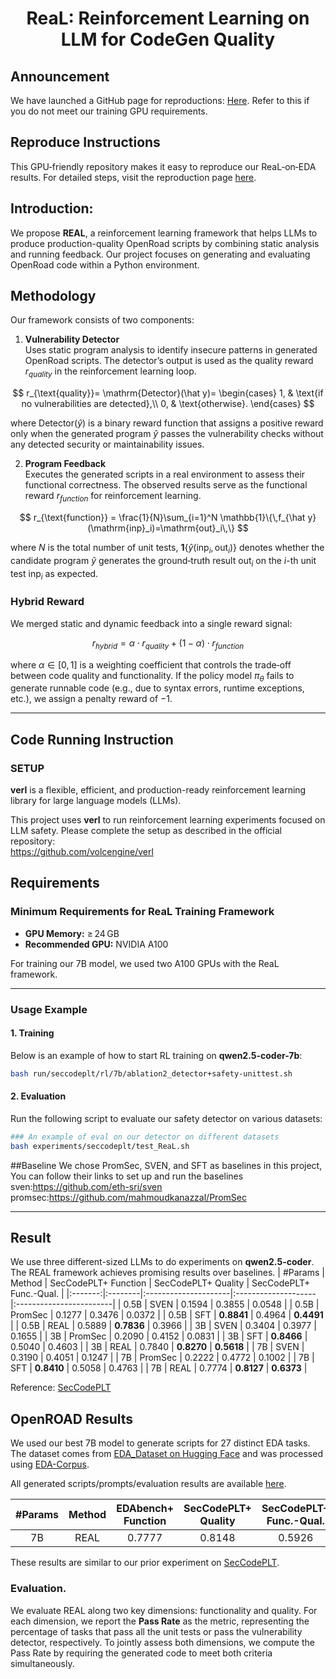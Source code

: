 <h1 style="text-align: center;">ReaL: Reinforcement Learning on LLM for CodeGen Quality</h1>

## Announcement

We have launched a GitHub page for reproductions: [Here](https://github.com/Colin0vO/ReaL_reproduction). Refer to this if you do not meet our training GPU requirements.

## Reproduce Instructions

This GPU‑friendly repository makes it easy to reproduce our ReaL‑on‑EDA results. For detailed steps, visit the reproduction page [here](https://github.com/Colin0vO/ReaL_reproduction).


## Introduction:

We propose **REAL**, a reinforcement learning framework that helps LLMs to produce production-quality OpenRoad scripts by combining static analysis and running feedback. Our project focuses on generating and evaluating OpenRoad code within a Python environment.

## Methodology

Our framework consists of two components:

1. **Vulnerability Detector**  
   Uses static program analysis to identify insecure patterns in generated OpenRoad scripts. The detector’s output is used as the quality reward $r_{quality}$ in the reinforcement learning loop.

$$
r_{\text{quality}}= \mathrm{Detector}(\hat y)=
\begin{cases}
1, & \text{if no vulnerabilities are detected},\\
0, & \text{otherwise}.
\end{cases}
$$

   where $\mathrm{Detector}(\hat{y})$ is a binary reward function that assigns a positive reward only when the generated program $\hat{y}$ passes the vulnerability checks without any detected security or maintainability issues.


2. **Program Feedback**  
   Executes the generated scripts in a real environment to assess their functional correctness. The observed results serve as the functional reward $r_{function}$ for reinforcement learning.
   
$$
r_{\text{function}}
= \frac{1}{N}\sum_{i=1}^N \mathbb{1}\{\,f_{\hat y}(\mathrm{inp}_i)=\mathrm{out}_i\,\}
$$   

where $N$ is the total number of unit tests, $\mathbf{1}\{\hat{y}(\mathrm{inp}_i,\mathrm{out}_i)\}$ denotes whether the candidate program $\hat{y}$ generates the ground‐truth result $\mathrm{out}_i$ on the $i$-th unit test $\mathrm{inp}_i$ as expected.

### Hybrid Reward

We merged static and dynamic feedback into a single reward signal:

$$
r_{hybrid} = \alpha \cdot r_{quality}+ (1 - \alpha) \cdot r_{function}
$$

where $\alpha \in [0,1]$ is a weighting coefficient that controls the trade‐off between code quality and functionality. If the policy model $\pi_{\theta}$ fails to generate runnable code (e.g., due to syntax errors, runtime exceptions, etc.), we assign a penalty reward of $-1$.

---
## Code Running Instruction
### SETUP

**verl** is a flexible, efficient, and production-ready reinforcement learning library for large language models (LLMs).

This project uses **verl** to run reinforcement learning experiments focused on LLM safety. Please complete the setup as described in the official repository:  
https://github.com/volcengine/verl

## Requirements

### Minimum Requirements for ReaL Training Framework

- **GPU Memory:** ≥ 24 GB  
- **Recommended GPU:** NVIDIA A100  

For training our 7B model, we used two A100 GPUs with the ReaL framework.

---

### Usage Example

#### 1. Training

Below is an example of how to start RL training on **qwen2.5-coder-7b**:

```bash
bash run/seccodeplt/rl/7b/ablation2_detector+safety-unittest.sh
```
#### 2. Evaluation

Run the following script to evaluate our safety detector on various datasets:
```bash
### An example of eval on our detector on different datasets
bash experiments/seccodeplt/test_ReaL.sh
```
##Baseline
We chose PromSec, SVEN, and SFT as baselines in this project, You can follow their links to set up and run the baselines
sven:https://github.com/eth-sri/sven
promsec:https://github.com/mahmoudkanazzal/PromSec

---
## Result
We use three different-sized LLMs to do experiments on **qwen2.5-coder**. The REAL framework achieves promising results over baselines. 
| #Params | Method  | SecCodePLT+ Function | SecCodePLT+ Quality | SecCodePLT+ Func.-Qual. |
|:-------:|:--------|:---------------------|:--------------------|:------------------------|
| 0.5B    | SVEN    | 0.1594               | 0.3855              | 0.0548                  |
| 0.5B    | PromSec | 0.1277               | 0.3476              | 0.0372                  |
| 0.5B    | SFT     | **0.8841**           | 0.4964              | **0.4491**              |
| 0.5B    | REAL    | 0.5889               | **0.7836**          | 0.3966                  |
| 3B      | SVEN    | 0.3404               | 0.3977              | 0.1655                  |
| 3B      | PromSec | 0.2090               | 0.4152              | 0.0831                  |
| 3B      | SFT     | **0.8466**           | 0.5040              | 0.4603                  |
| 3B      | REAL    | 0.7840               | **0.8270**          | **0.5618**              |
| 7B      | SVEN    | 0.3190               | 0.4051              | 0.1247                  |
| 7B      | PromSec | 0.2222               | 0.4772              | 0.1002                  |
| 7B      | SFT     | **0.8410**           | 0.5058              | 0.4763                  |
| 7B      | REAL    | 0.7774               | **0.8127**          | **0.6373**              |

Reference: [SecCodePLT](https://seccodeplt.github.io/)

## OpenROAD Results

We used our best 7B model to generate scripts for 27 distinct EDA tasks. The dataset comes from [EDA_Dataset on Hugging Face](https://huggingface.co/datasets/zjw010/EDA_Dataset) and was processed using [EDA-Corpus](https://github.com/OpenROAD-Assistant/EDA-Corpus).

All generated scripts/prompts/evaluation results are available [here](https://github.com/Colin0vO/ReaL_reproduction).

| #Params | Method | EDAbench+ Function | SecCodePLT+ Quality | SecCodePLT+ Func.-Qual. |
|:-------:|:------:|:------------------:|:-------------------:|:-----------------------:|
|   7B    |  REAL  |       0.7777       |       0.8148        |         0.5926          |

These results are similar to our prior experiment on [SecCodePLT](https://seccodeplt.github.io/). 


### Evaluation. 
We evaluate REAL along two key dimensions: functionality and quality. For each
dimension, we report the **Pass Rate** as the metric, representing the percentage of tasks that pass all
the unit tests or pass the vulnerability detector, respectively. To jointly assess both dimensions, we
compute the Pass Rate by requiring the generated code to meet both criteria simultaneously.
